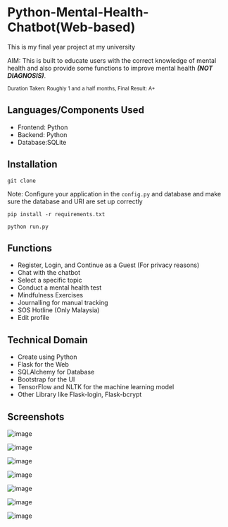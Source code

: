 # Python-Mental-Health-Chatbot(Web-based)

This is my final year project at my university

AIM: This is built to educate users with the correct knowledge of mental health and also provide some functions to improve mental health ***(NOT DIAGNOSIS)***.

<sub>Duration Taken: Roughly 1 and a half months, Final Result: A+</sub>

## Languages/Components Used

- Frontend: Python
- Backend: Python
- Database:SQLite

## Installation

```
git clone
```
Note: Configure your application in the `config.py` and database and make sure the database and URI are set up correctly
```
pip install -r requirements.txt
```

```
python run.py
```

## Functions
- Register, Login, and Continue as a Guest (For privacy reasons)
- Chat with the chatbot
- Select a specific topic
- Conduct a mental health test
- Mindfulness Exercises
- Journalling for manual tracking
- SOS Hotline (Only Malaysia)
- Edit profile

## Technical Domain
- Create using Python
- Flask for the Web
- SQLAlchemy for Database
- Bootstrap for the UI
- TensorFlow and NLTK for the machine learning model
- Other Library like Flask-login, Flask-bcrypt

## Screenshots
![image](https://github.com/TheanYeeSin/Web-Based-Python-Mental-Health-Chatbot/assets/68727045/63239c57-86fd-4e19-a909-cfd86e101fce)

![image](https://github.com/TheanYeeSin/Web-Based-Python-Mental-Health-Chatbot/assets/68727045/d15f235a-ae37-4c4b-9245-640528e147d3)

![image](https://github.com/TheanYeeSin/Web-Based-Python-Mental-Health-Chatbot/assets/68727045/b9a479bb-a148-4fc2-8cda-0d8fd192d023)

![image](https://github.com/TheanYeeSin/Web-Based-Python-Mental-Health-Chatbot/assets/68727045/baf0f1b5-d4b2-479b-bb52-07cd055e00f9)

![image](https://github.com/TheanYeeSin/Web-Based-Python-Mental-Health-Chatbot/assets/68727045/06cb6f7f-a20c-4980-aa9e-b006d9ac7190)

![image](https://github.com/TheanYeeSin/Web-Based-Python-Mental-Health-Chatbot/assets/68727045/f0c138af-2b8f-4d35-b2a7-8c3b70102bea)

![image](https://github.com/TheanYeeSin/Web-Based-Python-Mental-Health-Chatbot/assets/68727045/556d6e84-f8f0-4480-ab06-d4523895486d)
